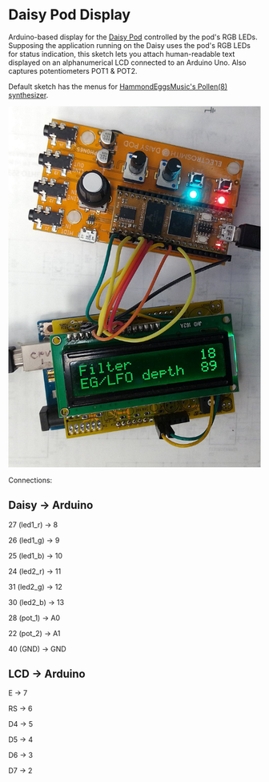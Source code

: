 # Daisy Pod Display
Arduino-based display for the [Daisy Pod](https://www.electro-smith.com/daisy/pod) controlled by the pod's RGB LEDs. Supposing the application running on the Daisy uses the pod's RGB LEDs for status indication, this sketch lets you attach human-readable text displayed on an alphanumerical LCD connected to an Arduino Uno. Also captures potentiometers POT1 & POT2.

Default sketch has the menus for [HammondEggsMusic's Pollen(8) synthesizer](https://hammondeggsmusic.ca/daisy/pollen8.html).

![Alt text](dpd-prototype.jpg?raw=true "Daisy Pod Display Prototype")

Connections:

Daisy -> Arduino
----------------
27 (led1_r) -> 8

26 (led1_g) -> 9

25 (led1_b) -> 10

24 (led2_r) -> 11

31 (led2_g) -> 12

30 (led2_b) -> 13

28 (pot_1) -> A0

22 (pot_2) -> A1

40 (GND) -> GND

LCD -> Arduino
--------------
E -> 7

RS -> 6

D4 -> 5

D5 -> 4

D6 -> 3

D7 -> 2

